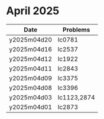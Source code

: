 # April 2025

| Date        | Problems    |
| ----------- | ----------- |
| y2025m04d20 | lc0781      |
| y2025m04d16 | lc2537      |
| y2025m04d12 | lc1922      |
| y2025m04d11 | lc2843      |
| y2025m04d09 | lc3375      |
| y2025m04d08 | lc3396      |
| y2025m04d03 | lc1123,2874 |
| y2025m04d01 | lc2873      |
